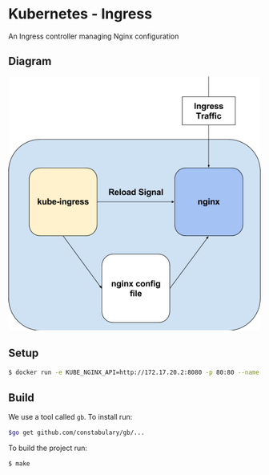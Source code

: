 Kubernetes - Ingress
====================

An Ingress controller managing Nginx configuration

## Diagram

![Diagram](/diagram.png "Diagram")

## Setup

```bash
$ docker run -e KUBE_NGINX_API=http://172.17.20.2:8080 -p 80:80 --name ingress previousnext/kube-ingress:release-0.0.1
```

## Build

We use a tool called `gb`. To install run:

```bash
$go get github.com/constabulary/gb/...
```

To build the project run:

```bash
$ make
```


